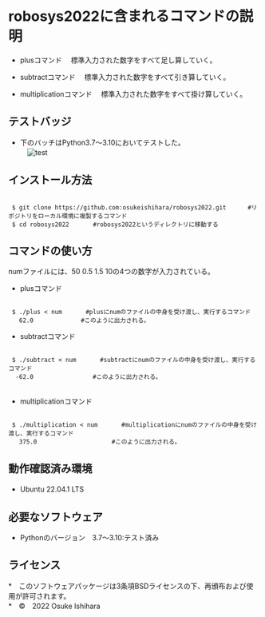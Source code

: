 # robosys2022に含まれるコマンドの説明
* plusコマンド
　標準入力された数字をすべて足し算していく。

* subtractコマンド
　標準入力された数字をすべて引き算していく。

* multiplicationコマンド
　標準入力された数字をすべて掛け算していく。　

## テストバッジ
* 下のバッチはPython3.7～3.10においてテストした。  
　![test](https://github.com/osukeishihara/robosys2022/actions/workflows/test.yml/badge.svg)

## インストール方法

 ```

  $ git clone https://github.com:osukeishihara/robosys2022.git      #リポジトリをローカル環境に複製するコマンド
  $ cd robosys2022     　#robosys2022というディレクトリに移動する

 ```

## コマンドの使い方
 numファイルには、50 0.5 1.5 10の4つの数字が入力されている。
* plusコマンド

 ```

  $ ./plus < num　　　　#plusにnumのファイルの中身を受け渡し、実行するコマンド
    62.0　　　　　　　　#このように出力される。

 ```

* subtractコマンド

 ```

  $ ./subtract < num　　　　#subtractにnumのファイルの中身を受け渡し、実行するコマンド
   -62.0　　　　　　　　　　#このように出力される。
　
 ```

* multiplicationコマンド

 ```

  $ ./multiplication < num　　　　#multiplicationにnumのファイルの中身を受け渡し、実行するコマンド
    375.0　　　　　　　　　　　　 #このように出力される。

 ```

## 動作確認済み環境
* Ubuntu 22.04.1 LTS
　
## 必要なソフトウェア
* Pythonのバージョン　3.7～3.10:テスト済み

## ライセンス



















*　このソフトウェアパッケージは3条項BSDライセンスの下、再頒布および使用が許可されます。  
*　©　2022 Osuke Ishihara
